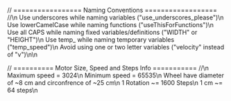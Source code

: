 // ================= Naming Conventions ================== //\n
Use underscores while naming variables ("use_underscores_please")\n
Use lowerCamelCase while naming functions ("useThisForFunctions")\n
Use all CAPS while naming fixed variables/definitions ("WIDTH" or "HEIGHT")\n
Use temp_ while naming temporary variables ("temp_speed")\n
Avoid using one or two letter variables ("velocity" instead of "v")\n\n


// ========== Motor Size, Speed and Steps Info =========== //\n
Maximum speed = 3024\n
Minimum speed = 65535\n
Wheel have diameter of ~8 cm and circonfrence of ~25 cm\n
1 Rotation ~= 1600 Steps\n
1 cm ~= 64 steps\n
